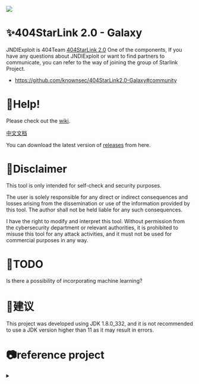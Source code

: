![](https://socialify.git.ci/nu1r/JNDIExploit/image?font=KoHo&forks=1&issues=1&language=1&logo=https%3A%2F%2Fs1.ax1x.com%2F2022%2F09%2F12%2FvXqOUI.jpg&name=1&owner=1&pattern=Signal&pulls=1&stargazers=1&theme=Auto)

# ✨404StarLink 2.0 - Galaxy

JNDIExploit is 404Team [404StarLink 2.0](https://github.com/knownsec/404StarLink) One of the components, If you have any questions about JNDIExploit or want to find partners to communicate, you can refer to the way of joining the group of Starlink Project.

+ https://github.com/knownsec/404StarLink2.0-Galaxy#community

# 🦜Help!

Please check out the [wiki](https://github.com/qi4L/JNDIExploit/wiki/JNDIExploitEN). 

[中文文档](https://github.com/qi4L/JNDIExploit/wiki/JNDIExploitCN)

You can download the latest version of [releases](https://github.com/qi4L/JNDIExploit/releases) from here.

# 👮Disclaimer

This tool is only intended for self-check and security purposes.

The user is solely responsible for any direct or indirect consequences and losses arising from the dissemination or use of the information provided by this tool. The author shall not be held liable for any such consequences.

I have the right to modify and interpret this tool. Without permission from the cybersecurity department or relevant authorities, it is prohibited to misuse this tool for any attack activities, and it must not be used for commercial purposes in any way.

# 🤖TODO

Is there a possibility of incorporating machine learning?

# 🐲建议

This project was developed using JDK 1.8.0_332, and it is not recommended to use a JDK version higher than 11 as it may result in errors.

# 📷reference project

<details>
  <summary></summary>

- https://github.com/veracode-research/rogue-jndi
- https://github.com/welk1n/JNDI-Injection-Exploit
- https://github.com/welk1n/JNDI-Injection-Bypass
- https://github.com/WhiteHSBG/JNDIExploit
- https://github.com/su18/ysoserial
- https://github.com/rebeyond/Behinder

</details>